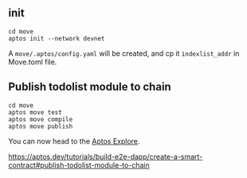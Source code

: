 ## init

```dotnetcli
cd move
aptos init --network devnet
```

A `move/.aptos/config.yaml` will be created, and cp it `indexlist_addr` in Move.toml file.

## Publish todolist module to chain

```dotnetcli
cd move
aptos move test
aptos move compile
aptos move publish
```

You can now head to the [Aptos Explore](https://explorer.aptoslabs.com/?network=devnet).

https://aptos.dev/tutorials/build-e2e-dapp/create-a-smart-contract#publish-todolist-module-to-chain
